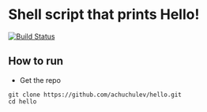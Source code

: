 # Shell script that prints Hello! 
[![Build Status](https://travis-ci.org/achuchulev/hello.svg?branch=master)](https://travis-ci.org/achuchulev/hello)

## How to run


- Get the repo

```
git clone https://github.com/achuchulev/hello.git
cd hello
```
